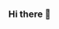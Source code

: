 ### Hi there 👋

<!--
**tms0077/tms0077** is a ✨ _special_ ✨ repository because its `README.md` (this file) appears on your GitHub profile.

Here are some ideas to get you started:

- 🔭 I’m currently working on  vendas
- 🌱 I’m currently learning  Front End
- 👯 I’m looking to collaborate on  tecnologia do dia dia
- 🤔 I’m looking for help with  html
-->
